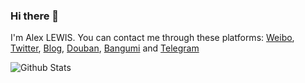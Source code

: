 ### Hi there 👋

I'm Alex LEWIS. You can contact me through these platforms:
[Weibo](https://weibo.com/forerunner), 
[Twitter](https://twitter.com/forerunner), 
[Blog](https://alexinea.com), 
[Douban](https://www.douban.com/people/forerunner/), 
[Bangumi](https://bangumi.tv/user/forerunner) and
[Telegram](https://t.me/alexinea)

<!--
**alexinea/alexinea** is a ✨ _special_ ✨ repository because its `README.md` (this file) appears on your GitHub profile.

Here are some ideas to get you started:

- 🔭 I’m currently working on ...
- 🌱 I’m currently learning ...
- 👯 I’m looking to collaborate on ...
- 🤔 I’m looking for help with ...
- 💬 Ask me about ...
- 📫 How to reach me: ...
- 😄 Pronouns: ...
- ⚡ Fun fact: ...
-->

![Github Stats](https://github-readme-stats.vercel.app/api?username=alexinea&show_icons=true)
